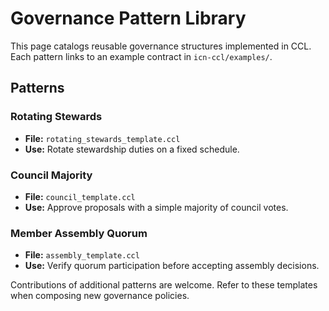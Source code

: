 # Governance Pattern Library

This page catalogs reusable governance structures implemented in CCL. Each pattern links to an example contract in `icn-ccl/examples/`.

## Patterns

### Rotating Stewards
- **File:** `rotating_stewards_template.ccl`
- **Use:** Rotate stewardship duties on a fixed schedule.

### Council Majority
- **File:** `council_template.ccl`
- **Use:** Approve proposals with a simple majority of council votes.

### Member Assembly Quorum
- **File:** `assembly_template.ccl`
- **Use:** Verify quorum participation before accepting assembly decisions.

Contributions of additional patterns are welcome. Refer to these templates when composing new governance policies.
